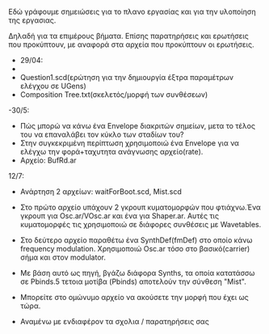 Εδώ γράφουμε σημειώσεις για το πλανο εργασίας και για την υλοποίηση της εργασιας.

Δηλαδή για τα επιμέρους βήματα. Επίσης παρατηρήσεις και ερωτήσεις που προκύπτουν, με αναφορά στα αρχεία που προκύπτουν οι ερωτήσεις.



- 29/04: 
- 
- Question1.scd(ερώτηση για την δημιουργία έξτρα παραμέτρων ελέγχου σε UGens)
- Composition Tree.txt(σκελετός/μορφή των συνθέσεων)

-30/5:

- Πώς μπορώ να κάνω ένα Envelope διακριτών σημείων, μετα το τέλος του να επαναλάβει τον κύκλο των σταδίων του?
- Στην συγκεκριμένη περίπτωση χρησιμοποιώ ένα Envelope για να ελέγχω την φορά+ταχυτητα ανάγνωσης αρχείο(rate).
- Αρχείο: BufRd.ar

12/7:

- Ανάρτηση 2 αρχείων: waitForBoot.scd, Mist.scd
- Στο πρώτο αρχείο υπάχουν 2 γκρουπ κυματομορφών που φτιάχνω.Ένα γκρουπ για Osc.ar/VOsc.ar και ένα για Shaper.ar.
Αυτές τις κυματομορφές τις χρησιμοποιώ σε διάφορες συνθέσεις με Wavetables.

- Στο δεύτερο αρχείο παραθέτω ένα SynthDef(fmDef) στο οποίο κάνω frequency modulation. Χρησιμοποιώ Osc.ar τόσο στο βασικό(carrier) σήμα και στον modulator.
- Με βάση αυτό ως πηγή, βγάζω διάφορα Synths, τα οποία κατατάσσω σε Pbinds.5 τετοια μοτίβα (Pbinds) αποτελούν την σύνθεση "Mist".
- Μπορείτε στο ομώνυμο αρχείο να ακούσετε την μορφή που έχει ως τώρα.
- Αναμένω με ενδιαφέρον τα σχολια / παρατηρήσεις σας
